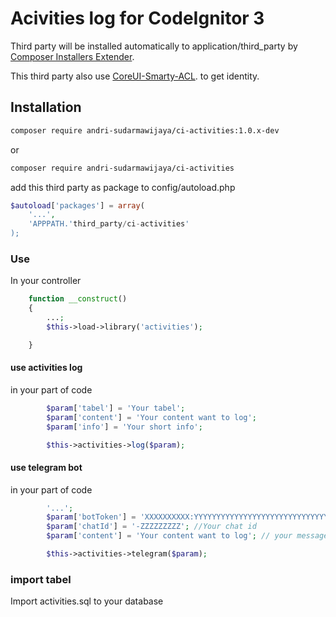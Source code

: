 # Acivities log for CodeIgnitor 3

Third party will be installed automatically to application/third_party by [Composer Installers Extender](https://github.com/oomphinc/composer-installers-extender).

This third party also use [CoreUI-Smarty-ACL](https://github.com/andri-sudarmawijaya/CoreUI-Smarty-ACL).
to get identity.

## Installation

```bash
composer require andri-sudarmawijaya/ci-activities:1.0.x-dev
```
or
```bash
composer require andri-sudarmawijaya/ci-activities
```

add this third party as package to config/autoload.php
```php
$autoload['packages'] = array(
    '...',
    'APPPATH.'third_party/ci-activities'
);
```

### Use

In your controller
```php
    function __construct()
    {
        ...;
        $this->load->library('activities');

    }
```

#### use activities log
in your part of code
```php
        $param['tabel'] = 'Your tabel';
        $param['content'] = 'Your content want to log';
        $param['info'] = 'Your short info';

        $this->activities->log($param);
```

#### use telegram bot
in your part of code
```php
        '...';
        $param['botToken'] = 'XXXXXXXXXX:YYYYYYYYYYYYYYYYYYYYYYYYYYYYYYYYYYY'; //your telegram bot
        $param['chatId'] = '-ZZZZZZZZZ'; //Your chat id
        $param['content'] = 'Your content want to log'; // your message to telegram

        $this->activities->telegram($param);
```
### import tabel
Import activities.sql to your database